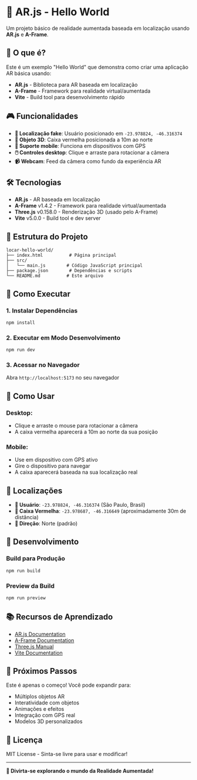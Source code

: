 # 🎯 AR.js - Hello World

Um projeto básico de realidade aumentada baseada em localização usando **AR.js** e **A-Frame**.

## 🚀 **O que é?**

Este é um exemplo "Hello World" que demonstra como criar uma aplicação AR básica usando:
- **AR.js** - Biblioteca para AR baseada em localização
- **A-Frame** - Framework para realidade virtual/aumentada
- **Vite** - Build tool para desenvolvimento rápido

## 🎮 **Funcionalidades**

- **📍 Localização fake**: Usuário posicionado em `-23.978824, -46.316374`
- **🎲 Objeto 3D**: Caixa vermelha posicionada a 10m ao norte
- **📱 Suporte mobile**: Funciona em dispositivos com GPS
- **🖱️ Controles desktop**: Clique e arraste para rotacionar a câmera
- **📹 Webcam**: Feed da câmera como fundo da experiência AR

## 🛠️ **Tecnologias**

- **AR.js** - AR baseada em localização
- **A-Frame** v1.4.2 - Framework para realidade virtual/aumentada
- **Three.js** v0.158.0 - Renderização 3D (usado pelo A-Frame)
- **Vite** v5.0.0 - Build tool e dev server

## 📁 **Estrutura do Projeto**

```
locar-hello-world/
├── index.html          # Página principal
├── src/
│   └── main.js        # Código JavaScript principal
├── package.json        # Dependências e scripts
└── README.md          # Este arquivo
```

## 🚀 **Como Executar**

### 1. **Instalar Dependências**
```bash
npm install
```

### 2. **Executar em Modo Desenvolvimento**
```bash
npm run dev
```

### 3. **Acessar no Navegador**
Abra `http://localhost:5173` no seu navegador

## 📱 **Como Usar**

### **Desktop:**
- Clique e arraste o mouse para rotacionar a câmera
- A caixa vermelha aparecerá a 10m ao norte da sua posição

### **Mobile:**
- Use em dispositivo com GPS ativo
- Gire o dispositivo para navegar
- A caixa aparecerá baseada na sua localização real

## 🎯 **Localizações**

- **👤 Usuário**: `-23.978824, -46.316374` (São Paulo, Brasil)
- **🎲 Caixa Vermelha**: `-23.978687, -46.316649` (aproximadamente 30m de distância)
- **🧭 Direção**: Norte (padrão)

## 🔧 **Desenvolvimento**

### **Build para Produção**
```bash
npm run build
```

### **Preview da Build**
```bash
npm run preview
```

## 📚 **Recursos de Aprendizado**

- [AR.js Documentation](https://ar-js-org.github.io/AR.js/)
- [A-Frame Documentation](https://aframe.io/docs/)
- [Three.js Manual](https://threejs.org/manual/)
- [Vite Documentation](https://vitejs.dev/)

## 🌟 **Próximos Passos**

Este é apenas o começo! Você pode expandir para:
- Múltiplos objetos AR
- Interatividade com objetos
- Animações e efeitos
- Integração com GPS real
- Modelos 3D personalizados

## 📄 **Licença**

MIT License - Sinta-se livre para usar e modificar!

---

**🎉 Divirta-se explorando o mundo da Realidade Aumentada!**
